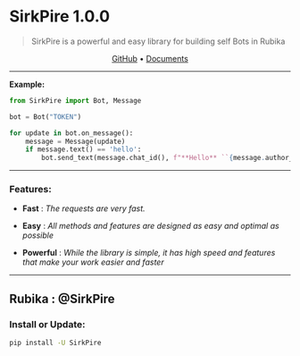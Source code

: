 <h1>SirkPire 1.0.0</h1>

> SirkPire is a powerful and easy library for building self Bots in Rubika


<p align='center'>
    <a href='https://github.com/MrTelepathic/SirkPire'>GitHub</a>
    •
    <a href='https://rubika.ir/SirkPire'>Documents</a>
</p>

<hr>

**Example:**
``` python
from SirkPire import Bot, Message

bot = Bot("TOKEN")

for update in bot.on_message():
    message = Message(update)
    if message.text() == 'hello':
        bot.send_text(message.chat_id(), f"**Hello** ``{message.author_title()}`` ! __This is a__ --test-- ~~message from~~ @@SirkPire Library@@(https://example.com).", message.message_id())
```

<hr>

### Features:
    
- **Fast** : *The requests are very fast.*

- **Easy** : *All methods and features are designed as easy and optimal as possible*

- **Powerful** : *While the library is simple, it has high speed and features that make your work easier and faster*


<hr>

## Rubika : @SirkPire

### Install or Update:

``` bash
pip install -U SirkPire
```
